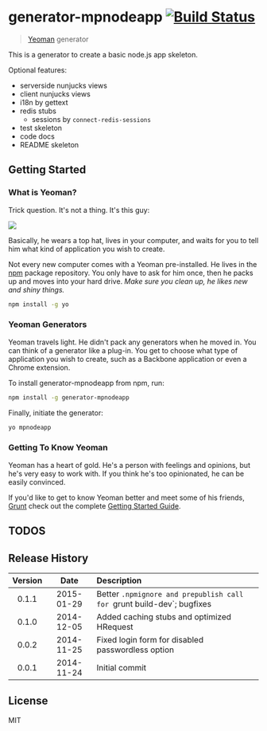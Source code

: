 # generator-mpnodeapp [![Build Status](https://secure.travis-ci.org/mpneuried/generator-mpnodeapp.png?branch=master)](https://travis-ci.org/mpneuried/generator-mpnodeapp)

> [Yeoman](http://yeoman.io) generator

This is a generator to create a basic node.js app skeleton.

Optional features:

- serverside nunjucks views
- client nunjucks views
- i18n by gettext
- redis stubs
	- sessions by `connect-redis-sessions`
- test skeleton
- code docs
- README skeleton

## Getting Started

### What is Yeoman?

Trick question. It's not a thing. It's this guy:

![](http://i.imgur.com/JHaAlBJ.png)

Basically, he wears a top hat, lives in your computer, and waits for you to tell him what kind of application you wish to create.

Not every new computer comes with a Yeoman pre-installed. He lives in the [npm](https://npmjs.org) package repository. You only have to ask for him once, then he packs up and moves into your hard drive. *Make sure you clean up, he likes new and shiny things.*

```bash
npm install -g yo
```

### Yeoman Generators

Yeoman travels light. He didn't pack any generators when he moved in. You can think of a generator like a plug-in. You get to choose what type of application you wish to create, such as a Backbone application or even a Chrome extension.

To install generator-mpnodeapp from npm, run:

```bash
npm install -g generator-mpnodeapp
```

Finally, initiate the generator:

```bash
yo mpnodeapp
```

### Getting To Know Yeoman

Yeoman has a heart of gold. He's a person with feelings and opinions, but he's very easy to work with. If you think he's too opinionated, he can be easily convinced.

If you'd like to get to know Yeoman better and meet some of his friends, [Grunt](http://gruntjs.com) check out the complete [Getting Started Guide](https://github.com/yeoman/yeoman/wiki/Getting-Started).

## TODOS

## Release History
|Version|Date|Description|
|:--:|:--:|:--|
|0.1.1|2015-01-29|Better `.npmignore and prepublish call for `grunt build-dev`; bugfixes|
|0.1.0|2014-12-05|Added caching stubs and optimized HRequest|
|0.0.2|2014-11-25|Fixed login form for disabled passwordless option|
|0.0.1|2014-11-24|Initial commit|

## License

MIT